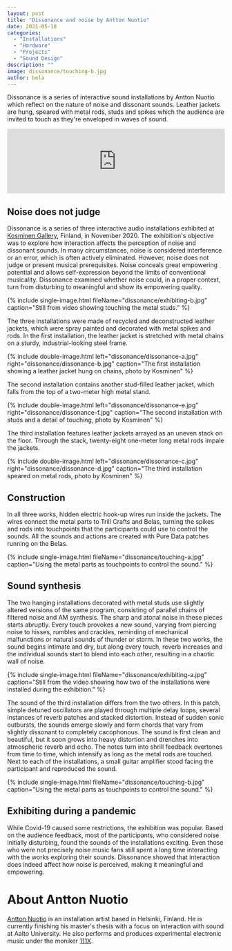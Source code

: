 ```yaml
---
layout: post
title: "Dissonance and noise by Antton Nuotio"
date: 2021-05-18
categories:
  - "Installations"
  - "Hardware"
  - "Projects"
  - "Sound Design"
description: ""
image: dissonance/touching-b.jpg
author: bela
---
```


Dissonance is a series of interactive sound installations by Antton Nuotio which reflect on the nature of noise and dissonant sounds. Leather jackets are hung, speared with metal rods, studs and spikes which the audience are invited to touch as they're enveloped in waves of sound.

<div class="vimeo">
	<iframe src="https://player.vimeo.com/video/536670969" width="100%" frameborder="0" allow="autoplay; fullscreen; picture-in-picture" allowfullscreen></iframe>
</div>

## Noise does not judge

Dissonance is a series of three interactive audio installations exhibited at [Kosminen Gallery](https://kosminen.info/), Finland, in November 2020. The exhibition's objective was to explore how interaction affects the perception of noise and dissonant sounds. In many circumstances, noise is considered interference or an error, which is often actively eliminated. However, noise does not judge or present musical prerequisites. Noise conceals great empowering potential and allows self-expression beyond the limits of conventional musicality. Dissonance examined whether noise could, in a proper context, turn from disturbing to meaningful and show its empowering quality.

{% include single-image.html fileName="dissonance/exhibiting-b.jpg" caption="Still from video showing touching the metal studs." %}

The three installations were made of recycled and deconstructed leather jackets, which were spray painted and decorated with metal spikes and rods. In the first installation, the leather jacket is stretched with metal chains on a sturdy, industrial-looking steel frame.

{% include double-image.html left="dissonance/dissonance-a.jpg" right="dissonance/dissonance-b.jpg" caption="The first installation showing a leather jacket hung on chains, photo by Kosminen" %}

The second installation contains another stud-filled leather jacket, which falls from the top of a two-meter high metal stand.

{% include double-image.html left="dissonance/dissonance-e.jpg" right="dissonance/dissonance-f.jpg" caption="The second installation with studs and a detail of touching, photo by Kosminen" %}

The third installation features leather jackets arrayed as an uneven stack on the floor. Through the stack, twenty-eight one-meter long metal rods impale the jackets.

{% include double-image.html left="dissonance/dissonance-c.jpg" right="dissonance/dissonance-d.jpg" caption="The third installation speared on metal rods, photo by Kosminen" %}

## Construction

In all three works, hidden electric hook-up wires run inside the jackets. The wires connect the metal parts to Trill Crafts and Belas, turning the spikes and rods into touchpoints that the participants could use to control the sounds. All the sounds and actions are created with Pure Data patches running on the Belas.

{% include single-image.html fileName="dissonance/touching-a.jpg" caption="Using the metal parts as touchpoints to control the sound." %}


## Sound synthesis

The two hanging installations decorated with metal studs use slightly altered versions of the same program, consisting of parallel chains of filtered noise and AM synthesis. The sharp and atonal noise in these pieces starts abruptly. Every touch provokes a new sound, varying from piercing noise to hisses, rumbles and crackles, reminding of mechanical malfunctions or natural sounds of thunder or storm. In these two works, the sound begins intimate and dry, but along every touch, reverb increases and the individual sounds start to blend into each other, resulting in a chaotic wall of noise.

{% include single-image.html fileName="dissonance/exhibiting-a.jpg" caption="Still from the video showing how two of the installations were installed during the exhibition." %}

The sound of the third installation differs from the two others. In this patch, simple detuned oscillators are played through multiple delay loops, several instances of reverb patches and stacked distortion. Instead of sudden sonic outbursts, the sounds emerge slowly and form chords that vary from slightly dissonant to completely cacophonous. The sound is first clean and beautiful, but it soon grows into heavy distortion and drenches into atmospheric reverb and echo. The notes turn into shrill feedback overtones from time to time, which intensify as long as the metal rods are touched. Next to each of the installations, a small guitar amplifier stood facing the participant and reproduced the sound.

{% include single-image.html fileName="dissonance/touching-b.jpg" caption="Using the metal parts as touchpoints to control the sound." %}


## Exhibiting during a pandemic

While Covid-19 caused some restrictions, the exhibition was popular. Based on the audience feedback, most of the participants, who considered noise initially disturbing, found the sounds of the installations exciting. Even those who were not precisely noise music fans still spent a long time interacting with the works exploring their sounds. Dissonance showed that interaction does indeed affect how noise is perceived, making it meaningful and empowering.

# About Antton Nuotio

[Antton Nuotio](https://anttonnuotio.com/) is an installation artist based in Helsinki, Finland. He is currently finishing his master's thesis with a focus on interaction with sound at Aalto University. He also performs and produces experimental electronic music under the moniker [111X](https://soundcloud.com/111x).
